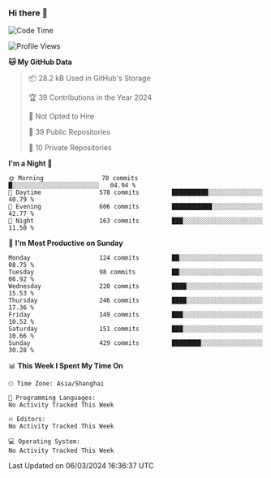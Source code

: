 ### Hi there 👋

<!--
**robinWongM/robinWongM** is a ✨ _special_ ✨ repository because its `README.md` (this file) appears on your GitHub profile.

Here are some ideas to get you started:

- 🔭 I’m currently working on ...
- 🌱 I’m currently learning ...
- 👯 I’m looking to collaborate on ...
- 🤔 I’m looking for help with ...
- 💬 Ask me about ...
- 📫 How to reach me: ...
- 😄 Pronouns: ...
- ⚡ Fun fact: ...
-->

<!--START_SECTION:waka-->
![Code Time](http://img.shields.io/badge/Code%20Time-181%20hrs%201%20min-blue)

![Profile Views](http://img.shields.io/badge/Profile%20Views-0-blue)

**🐱 My GitHub Data** 

> 📦 28.2 kB Used in GitHub's Storage 
 > 
> 🏆 39 Contributions in the Year 2024
 > 
> 🚫 Not Opted to Hire
 > 
> 📜 39 Public Repositories 
 > 
> 🔑 10 Private Repositories 
 > 
**I'm a Night 🦉** 

```text
🌞 Morning                70 commits          █░░░░░░░░░░░░░░░░░░░░░░░░   04.94 % 
🌆 Daytime                578 commits         ██████████░░░░░░░░░░░░░░░   40.79 % 
🌃 Evening                606 commits         ███████████░░░░░░░░░░░░░░   42.77 % 
🌙 Night                  163 commits         ███░░░░░░░░░░░░░░░░░░░░░░   11.50 % 
```
📅 **I'm Most Productive on Sunday** 

```text
Monday                   124 commits         ██░░░░░░░░░░░░░░░░░░░░░░░   08.75 % 
Tuesday                  98 commits          ██░░░░░░░░░░░░░░░░░░░░░░░   06.92 % 
Wednesday                220 commits         ████░░░░░░░░░░░░░░░░░░░░░   15.53 % 
Thursday                 246 commits         ████░░░░░░░░░░░░░░░░░░░░░   17.36 % 
Friday                   149 commits         ███░░░░░░░░░░░░░░░░░░░░░░   10.52 % 
Saturday                 151 commits         ███░░░░░░░░░░░░░░░░░░░░░░   10.66 % 
Sunday                   429 commits         ████████░░░░░░░░░░░░░░░░░   30.28 % 
```


📊 **This Week I Spent My Time On** 

```text
🕑︎ Time Zone: Asia/Shanghai

💬 Programming Languages: 
No Activity Tracked This Week

🔥 Editors: 
No Activity Tracked This Week

💻 Operating System: 
No Activity Tracked This Week
```


 Last Updated on 06/03/2024 16:36:37 UTC
<!--END_SECTION:waka-->
